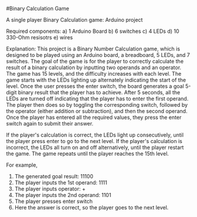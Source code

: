 #Binary Calculation Game

A single player Binary Calculation game: Arduino project

Required components:
a) 1 Arduino Board
b) 6 switches
c) 4 LEDs
d) 10 330-Ohm resisotrs
e) wires

Explanation:
This project is a Binary Number Calculation game, which is designed to be played using an
Arduino board, a breadboard, 5 LEDs, and 7 switches. The goal of the game is for the player
to correctly calculate the result of a binary calculation by inputting two operands and an
operator. The game has 15 levels, and the difficulty increases with each level.
The game starts with the LEDs lighting up alternately indicating the start of the level. Once
the user presses the enter switch, the board generates a goal 5-digit binary result that the
player has to achieve. After 5 seconds, all the LEDs are turned off indicating that the player
has to enter the first operand. The player then does so by toggling the corresponding switch,
followed by the operator (either addition or subtraction), and then the second operand. Once
the player has entered all the required values, they press the enter switch again to submit
their answer.

If the player's calculation is correct, the LEDs light up consecutively, until the player press
enter to go to the next level. If the player's calculation is incorrect, the LEDs all turn on and
off alternatively, until the player restart the game. The game repeats until the player reaches
the 15th level.

For example,
1) The generated goal result: 11100
2) The player inputs the 1st operand: 1111
3) The player inputs operator: +
4) The player inputs the 2nd operand: 1101
5) The player presses enter switch
6) Here the answer is correct, so the player goes to the next level.
